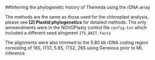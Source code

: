 ##Inferring the phylogenetic history of Themeda using the rDNA array

The methods are the same as those used for the chloroplast analysis, please see **[2] Plastid phylogenetics** for detailed methods. The only ammendments were in the NOVOPlasty control file `config.txt` which included a different seed alingment `ITS_BAIT.fasta`

The alignments were also trimmed to the 5.80 kb rDNA coding region consisting of 18S, ITS1, 5.8S, ITS2, 26S using Geneious prior to ML inference

